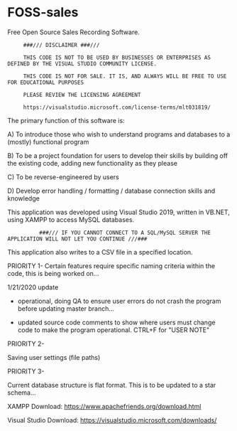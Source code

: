 # FOSS-sales
Free Open Source Sales Recording Software.

         ###/// DISCLAIMER ###///
         
         THIS CODE IS NOT TO BE USED BY BUSINESSES OR ENTERPRISES AS DEFINED BY THE VISUAL STUDIO COMMUNITY LICENSE.
         
         THIS CODE IS NOT FOR SALE. IT IS, AND ALWAYS WILL BE FREE TO USE FOR EDUCATIONAL PURPOSES
         
         PLEASE REVIEW THE LICENSING AGREEMENT
         
         https://visualstudio.microsoft.com/license-terms/mlt031819/
        

The primary function of this software is: 

   A) To introduce those who wish to understand programs and databases to a (mostly) functional program
   
   B) To be a project foundation for users to develop their skills by building off the existing code, 
      adding new functionality as they please
      
   C) To be reverse-engineered by users
   
   D) Develop error handling / formatting / database connection skills and knowledge
   
This application was developed using Visual Studio 2019, written in VB.NET, using XAMPP to access MySQL databases.

              ###/// IF YOU CANNOT CONNECT TO A SQL/MySQL SERVER THE APPLICATION WILL NOT LET YOU CONTINUE ///###

This application also writes to a CSV file in a specified location.

PRIORITY 1-
Certain features require specific naming criteria within the code, this is being worked on... 

1/21/2020 update

- operational, doing QA to ensure user errors do not crash the program before updating master branch...

- updated source code comments to show where users must change code to make the program operational. CTRL+F for "USER NOTE"

PRIORITY 2-

Saving user settings (file paths)


PRIORITY 3-

Current database structure is flat format. This is to be updated to a star schema...

XAMPP Download: https://www.apachefriends.org/download.html

Visual Studio Download: https://visualstudio.microsoft.com/downloads/

